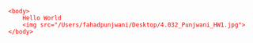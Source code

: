 <html>
    <head>
        <style>
        body{
            font-family: sans-serif;
            color: red;
        }
        </style>
        <script>
        console.log('Hello World');
        </script>
    </head>

    <body>
        Hello World
        <img src="/Users/fahadpunjwani/Desktop/4.032_Punjwani_HW1.jpg">
    </body>
</html>
